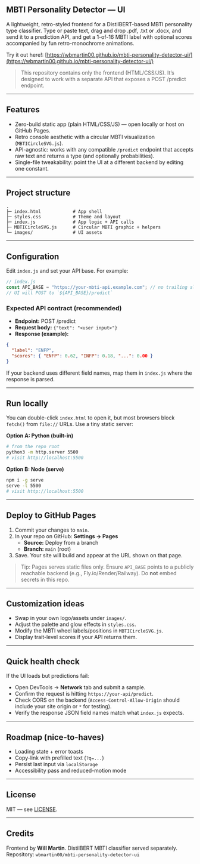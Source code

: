 ## MBTI Personality Detector — UI

A lightweight, retro-styled frontend for a DistilBERT-based MBTI personality type classifier. Type or paste text, drag and drop .pdf, .txt or .docx, and send it to a prediction API, and get a 1-of-16 MBTI label with optional scores accompanied by fun retro-monochrome animations.

Try it out here!: [https://wbmartin00.github.io/mbti-personality-detector-ui/](https://wbmartin00.github.io/mbti-personality-detector-ui/)

> This repository contains only the frontend (HTML/CSS/JS). It’s designed to work with a separate API that exposes a POST /predict endpoint.

---

##  Features
- Zero-build static app (plain HTML/CSS/JS) — open locally or host on GitHub Pages.
- Retro console aesthetic with a circular MBTI visualization (`MBTICircleSVG.js`).
- API-agnostic: works with any compatible `/predict` endpoint that accepts raw text and returns a type (and optionally probabilities).
- Single-file tweakability: point the UI at a different backend by editing one constant.

---

##  Project structure

```
.
├─ index.html            # App shell
├─ styles.css            # Theme and layout
├─ index.js              # App logic + API calls
├─ MBTICircleSVG.js      # Circular MBTI graphic + helpers
└─ images/               # UI assets
```

---

##  Configuration

Edit `index.js` and set your API base. For example:

```js
// index.js
const API_BASE = "https://your-mbti-api.example.com"; // no trailing slash
// UI will POST to `${API_BASE}/predict`
```

### Expected API contract (recommended)
- **Endpoint:** POST /predict
- **Request body:** `{"text": "<user input>"}`
- **Response (example):**
```json
{
  "label": "ENFP",
  "scores": { "ENFP": 0.62, "INFP": 0.18, "...": 0.00 }
}
```

If your backend uses different field names, map them in `index.js` where the response is parsed.

---

##  Run locally

You can double-click `index.html` to open it, but most browsers block `fetch()` from `file://` URLs. Use a tiny static server:

**Option A: Python (built-in)**
```bash
# from the repo root
python3 -m http.server 5500
# visit http://localhost:5500
```

**Option B: Node (serve)**
```bash
npm i -g serve
serve -l 5500
# visit http://localhost:5500
```

---

##  Deploy to GitHub Pages
1. Commit your changes to `main`.
2. In your repo on GitHub: **Settings → Pages**
   - **Source:** Deploy from a branch
   - **Branch:** `main` (root)
3. Save. Your site will build and appear at the URL shown on that page.

> Tip: Pages serves static files only. Ensure `API_BASE` points to a publicly reachable backend (e.g., Fly.io/Render/Railway). Do **not** embed secrets in this repo.

---

##  Customization ideas
- Swap in your own logo/assets under `images/`.
- Adjust the palette and glow effects in `styles.css`.
- Modify the MBTI wheel labels/positions in `MBTICircleSVG.js`.
- Display trait-level scores if your API returns them.

---

##  Quick health check

If the UI loads but predictions fail:
- Open DevTools → **Network** tab and submit a sample.
- Confirm the request is hitting `https://your-api/predict`.
- Check CORS on the backend (`Access-Control-Allow-Origin` should include your site origin or `*` for testing).
- Verify the response JSON field names match what `index.js` expects.

---

##  Roadmap (nice-to-haves)
- Loading state + error toasts
- Copy-link with prefilled text (`?q=...`)
- Persist last input via `localStorage`
- Accessibility pass and reduced-motion mode

---

##  License

MIT — see [LICENSE](./LICENSE).

---

##  Credits

Frontend by **Will Martin**. DistilBERT MBTI classifier served separately.  
Repository: `wbmartin00/mbti-personality-detector-ui`
